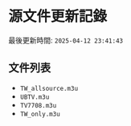 # 源文件更新記錄

最後更新時間: `2025-04-12 23:41:43`

## 文件列表
- `TW_allsource.m3u`
- `UBTV.m3u`
- `TV7708.m3u`
- `TW_only.m3u`
